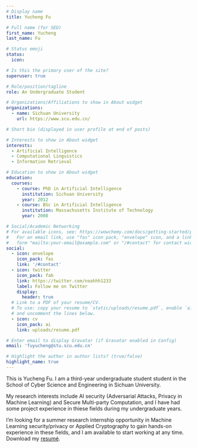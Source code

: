 ```yaml
---
# Display name
title: Yucheng Fu

# Full name (for SEO)
first_name: Yucheng
last_name: Fu

# Status emoji
status:
  icon: 

# Is this the primary user of the site?
superuser: true

# Role/position/tagline
role: An Undergraduate Student 

# Organizations/Affiliations to show in About widget
organizations:
  - name: Sichuan University
    url: https://www.scu.edu.cn/

# Short bio (displayed in user profile at end of posts)

# Interests to show in About widget
interests:
  - Artificial Intelligence
  - Computational Linguistics
  - Information Retrieval

# Education to show in About widget
education:
  courses:
    - course: PhD in Artificial Intelligence
      institution: Sichuan University
      year: 2012
    - course: BSc in Artificial Intelligence
      institution: Massachusetts Institute of Technology
      year: 2008

# Social/Academic Networking
# For available icons, see: https://wowchemy.com/docs/getting-started/page-builder/#icons
#   For an email link, use "fas" icon pack, "envelope" icon, and a link in the
#   form "mailto:your-email@example.com" or "/#contact" for contact widget.
social:
  - icon: envelope
    icon_pack: fas
    link: '/#contact'
  - icon: twitter
    icon_pack: fab
    link: https://twitter.com/noahhh1233
    label: Follow me on Twitter
    display:
      header: true
  # Link to a PDF of your resume/CV.
  # To use: copy your resume to `static/uploads/resume.pdf`, enable `ai` icons in `params.yaml`,
  # and uncomment the lines below.
  - icon: cv
    icon_pack: ai
    link: uploads/resume.pdf

# Enter email to display Gravatar (if Gravatar enabled in Config)
email: 'fuyucheng@stu.scu.edu.cn'

# Highlight the author in author lists? (true/false)
highlight_name: true
---
```

 
This is Yucheng Fu. I am a third-year undergraduate student student in the School of Cyber Science and Engineering in Sichuan University. 

My research interests include AI security (Adversarial Attacks, Privacy in Machine Learning) and Secure Multi-party Computation, and I have had some project experience in thiese fields during my undergraduate years.

I’m looking for a summer research internship opportunity in Machine Learning security/privacy or Applied Cryptography to gain hands-on experience in these fields, and I am available to start working at any time. Download my [resumé](uploads/resume.pdf).
